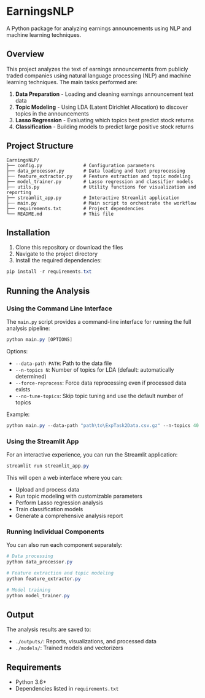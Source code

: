 # EarningsNLP

A Python package for analyzing earnings announcements using NLP and machine learning techniques.

## Overview

This project analyzes the text of earnings announcements from publicly traded companies using natural language processing (NLP) and machine learning techniques. The main tasks performed are:

1. **Data Preparation** - Loading and cleaning earnings announcement text data
2. **Topic Modeling** - Using LDA (Latent Dirichlet Allocation) to discover topics in the announcements
3. **Lasso Regression** - Evaluating which topics best predict stock returns
4. **Classification** - Building models to predict large positive stock returns

## Project Structure

```
EarningsNLP/
├── config.py               # Configuration parameters
├── data_processor.py       # Data loading and text preprocessing
├── feature_extractor.py    # Feature extraction and topic modeling
├── model_trainer.py        # Lasso regression and classifier models
├── utils.py                # Utility functions for visualization and reporting
├── streamlit_app.py        # Interactive Streamlit application
├── main.py                 # Main script to orchestrate the workflow
├── requirements.txt        # Project dependencies
└── README.md               # This file
```

## Installation

1. Clone this repository or download the files
2. Navigate to the project directory
3. Install the required dependencies:

```powershell
pip install -r requirements.txt
```

## Running the Analysis

### Using the Command Line Interface

The `main.py` script provides a command-line interface for running the full analysis pipeline:

```powershell
python main.py [OPTIONS]
```

Options:
- `--data-path PATH`: Path to the data file
- `--n-topics N`: Number of topics for LDA (default: automatically determined)
- `--force-reprocess`: Force data reprocessing even if processed data exists
- `--no-tune-topics`: Skip topic tuning and use the default number of topics

Example:
```powershell
python main.py --data-path "path\to\ExpTask2Data.csv.gz" --n-topics 40
```

### Using the Streamlit App

For an interactive experience, you can run the Streamlit application:

```powershell
streamlit run streamlit_app.py
```

This will open a web interface where you can:
- Upload and process data
- Run topic modeling with customizable parameters
- Perform Lasso regression analysis
- Train classification models
- Generate a comprehensive analysis report

### Running Individual Components

You can also run each component separately:

```powershell
# Data processing
python data_processor.py

# Feature extraction and topic modeling
python feature_extractor.py

# Model training
python model_trainer.py
```

## Output

The analysis results are saved to:
- `./outputs/`: Reports, visualizations, and processed data
- `./models/`: Trained models and vectorizers

## Requirements

- Python 3.6+
- Dependencies listed in `requirements.txt`